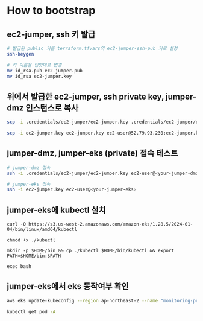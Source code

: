 # How to bootstrap

## ec2-jumper, ssh 키 발급
```bash
# 발급된 public 키를 terraform.tfvars의 ec2-jumper-ssh-pub 키로 설정
ssh-keygen

# 키 이름을 입맛대로 변경
mv id_rsa.pub ec2-jumper.pub
mv id_rsa ec2-jumper.key
```

## 위에서 발급한 ec2-jumper, ssh private key, jumper-dmz 인스턴스로 복사
```bash
scp -i .credentials/ec2-jumper/ec2-jumper.key .credentials/ec2-jumper/ec2-jumper.key ec2-user@<your-jumper-dmz-eip>:ec2-jumper.key

scp -i ec2-jumper.key ec2-jumper.key ec2-user@52.79.93.230:ec2-jumper.key
```

## jumper-dmz, jumper-eks (private) 접속 테스트
```bash
# jumper-dmz 접속
ssh -i .credentials/ec2-jumper/ec2-jumper.key ec2-user@<your-jumper-dmz-eip>

# jumper-eks 접속
ssh -i ec2-jumper.key ec2-user@<your-jumper-eks>
```

## jumper-eks에 kubectl 설치
```
curl -O https://s3.us-west-2.amazonaws.com/amazon-eks/1.28.5/2024-01-04/bin/linux/amd64/kubectl

chmod +x ./kubectl

mkdir -p $HOME/bin && cp ./kubectl $HOME/bin/kubectl && export PATH=$HOME/bin:$PATH

exec bash
```

## jumper-eks에서 eks 동작여부 확인
```bash
aws eks update-kubeconfig --region ap-northeast-2 --name "monitoring-practice-cluster"

kubectl get pod -A
```
